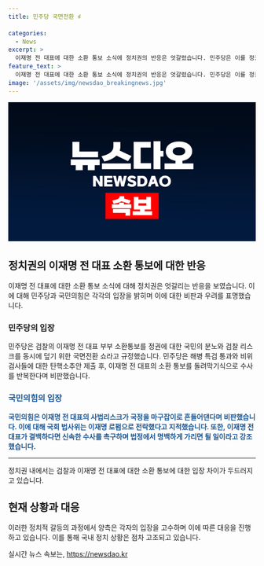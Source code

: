```yaml
---
title: 민주당 국면전환 ꇽ

categories:
  - News
excerpt: >
  이재명 전 대표에 대한 소환 통보 소식에 정치권의 반응은 엇갈렸습니다. 민주당은 이를 정권 수호를 위한 국면전환 쇼로 규정하고, 국민의힘은 사법리스크로 비판했습니다. 이에 민주당은 해병 특검 통과 후 비위 검사들에 대한 탄핵소추안을 제출하고, 국민의힘은 이에 대해 반발했습니다. 양당은 이재명 전 대표를 둘러싼 갈등 속에서 각자의 입장을 고수하며 대립하고 있습니다.
feature_text: >
  이재명 전 대표에 대한 소환 통보 소식에 정치권의 반응은 엇갈렸습니다. 민주당은 이를 정권 수호를 위한 국면전환 쇼로 규정하고, 국민의힘은 사법리스크로 비판했습니다. 이에 민주당은 해병 특검 통과 후 비위 검사들에 대한 탄핵소추안을 제출하고, 국민의힘은 이에 대해 반발했습니다. 양당은 이재명 전 대표를 둘러싼 갈등 속에서 각자의 입장을 고수하며 대립하고 있습니다.
image: '/assets/img/newsdao_breakingnews.jpg'
---
```


<p><img src="/assets/img/newsdao_breakingnews.jpg" alt="flaretime 속보" /></p>

<h2 data-ke-size="size26">정치권의 이재명 전 대표 소환 통보에 대한 반응</h2>

<p data-ke-size="size16">이재명 전 대표에 대한 소환 통보 소식에 대해 정치권은 엇갈리는 반응을 보였습니다. 이에 대해 민주당과 국민의힘은 각각의 입장을 밝히며 이에 대한 비판과 우려를 표명했습니다.</p>

<h3>민주당의 입장</h3>

<p data-ke-size="size16">민주당은 검찰의 이재명 전 대표 부부 소환통보를 정권에 대한 국민의 분노와 검찰 리스크를 동시에 덮기 위한 국면전환 쇼라고 규정했습니다. 민주당은 해병 특검 통과와 비위 검사들에 대한 탄핵소추안 제출 후, 이재명 전 대표의 소환 통보를 돌려막기식으로 수사를 반복한다며 비판했습니다.</p>

<h3><b><span style="color: #1a5490;">국민의힘의 입장</span></b></h3>

<p data-ke-size="size16"><b><span style="color: #1a5490;">국민의힘은 이재명 전 대표의 사법리스크가 국정을 마구잡이로 흔들어댄다며 비판했습니다. 이에 대해 국회 법사위는 이재명 로펌으로 전락했다고 지적했습니다. 또한, 이재명 전 대표가 결백하다면 신속한 수사를 촉구하며 법정에서 명백하게 가리면 될 일이라고 강조했습니다.</span></b></p>

<hr>

<p data-ke-size="size16">정치권 내에서는 검찰과 이재명 전 대표에 대한 소환 통보에 대한 입장 차이가 두드러지고 있습니다.</p>

<h2 data-ke-size="size26">현재 상황과 대응</h2>

<p data-ke-size="size16">이러한 정치적 갈등의 과정에서 양측은 각자의 입장을 고수하며 이에 따른 대응을 진행하고 있습니다. 이를 통해 국내 정치 상황은 점차 고조되고 있습니다.</p>
실시간 뉴스 속보는, <a href="https://newsdao.kr" rel="dofollow">https://newsdao.kr</a>



